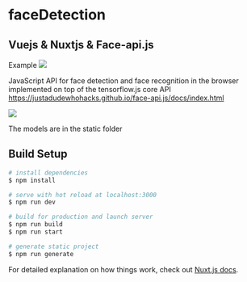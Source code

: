 # faceDetection

## Vuejs & Nuxtjs & Face-api.js

Example
![](https://github.com/hasanzarghami/Vuejs-FaceDetection/blob/main/Untitled.png)


JavaScript API for face detection and face recognition in the browser implemented on top of the tensorflow.js core API
https://justadudewhohacks.github.io/face-api.js/docs/index.html

![](https://user-images.githubusercontent.com/31125521/50575270-f501d080-0dfb-11e9-9676-8f419efdade4.png)


The models are in the static folder


## Build Setup

```bash
# install dependencies
$ npm install

# serve with hot reload at localhost:3000
$ npm run dev

# build for production and launch server
$ npm run build
$ npm run start

# generate static project
$ npm run generate
```

For detailed explanation on how things work, check out [Nuxt.js docs](https://nuxtjs.org).
